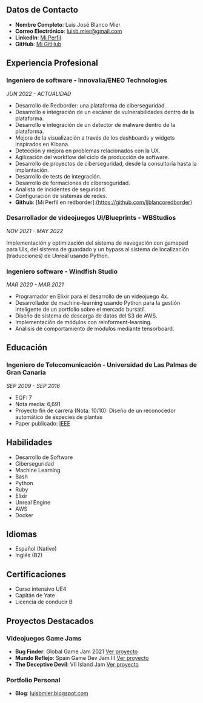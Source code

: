 ## Datos de Contacto
- **Nombre Completo**: Luis José Blanco Mier
- **Correo Electrónico**: luisb.mier@gmail.com
- **LinkedIn**: [Mi Perfil](https://www.linkedin.com/in/luis-jos%C3%A9-blanco-mier-821218129/)
- **GitHub**: [Mi GitHub](https://github.com/luisbmier)

## Experiencia Profesional

### Ingeniero de software - Innovalia/ENEO Technologies
*JUN 2022 - ACTUALIDAD*

- Desarrollo de Redborder: una plataforma de ciberseguridad.
- Desarrollo e integración de un escáner de vulnerabilidades dentro de la plataforma.
- Desarrollo e integración de un detector de malware dentro de la plataforma.
- Mejora de la visualización a través de los dashboards y widgets inspirados en Kibana.
- Detección y mejora en problemas relacionados con la UX.
- Agilización del workflow del ciclo de producción de software.
- Desarrollo de proyectos de ciberseguridad, desde la consultoría hasta la implantación.
- Desarrollo de tests de integración.
- Desarrollo de formaciones de ciberseguridad.
- Analista de incidentes de seguridad.
- Configuración de sistemas de redes.
- **Github**: [Mi Perfil en redborder]:(https://github.com/ljblancoredborder)

### Desarrollador de videojuegos UI/Blueprints - WBStudios
*NOV 2021 - MAY 2022*

Implementación y optimización del sistema de navegación con gamepad para UIs, del sistema de guardado y un bypass al sistema de localización (traducciones) de Unreal usando Python.

### Ingeniero software - Windfish Studio
*MAR 2020 - MAR 2021*

- Programador en Elixir para el desarrollo de un videojuego 4x.
- Desarrollador de machine-learning usando Python para la gestión inteligente de un portfolio sobre el mercado bursátil.
- Diseño de sistema de descarga de datos del S3 de AWS.
- Implementación de módulos con reinforment-learning.
- Análisis de comportamiento de módulos mediante tensorboard.

## Educación

### Ingeniero de Telecomunicación - Universidad de Las Palmas de Gran Canaria
*SEP 2009 - SEP 2016*
- EQF: 7
- Nota media: 6,691
- Proyecto fin de carrera (Nota: 10/10): Diseño de un reconocedor automático de especies de plantas
- Paper publicado: [IEEE](https://sci-hub.st/https://ieeexplore.ieee.org/document/7880233/)

## Habilidades
- Desarrollo de Software
- Ciberseguridad
- Machine Learning
- Bash
- Python
- Ruby
- Elixir
- Unreal Engine
- AWS
- Docker

## Idiomas
- Español (Nativo)
- Inglés (B2)

## Certificaciones
- Curso intensivo UE4
- Capitán de Yate
- Licencia de conducir B

## Proyectos Destacados

### Videojuegos Game Jams
- **Bug Finder**: Global Game Jam 2021 [Ver proyecto](https://luisbmier.itch.io/bug-finder)
- **Mundo Reflejo**: Spain Game Dev Jam III [Ver proyecto](https://luisbmier.itch.io/mundo-reflejo)
- **The Deceptive Devil**: VII Island Jam [Ver proyecto](https://luisbmier.itch.io/the-deceptive-devil)

### Portfolio Personal
- **Blog**: [luisbmier.blogspot.com](https://luisbmier.blogspot.com/)
